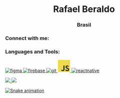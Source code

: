 <h1 align="center">Rafael Beraldo</h1>
<h3 align="center">Brasil</h3>

<h3 align="left">Connect with me:</h3>
<p align="left">
</p>

<h3 align="left">Languages and Tools:</h3>
<p align="left"> <a href="https://www.figma.com/" target="_blank" rel="noreferrer"> <img src="https://www.vectorlogo.zone/logos/figma/figma-icon.svg" alt="figma" width="40" height="40"/> </a> <a href="https://firebase.google.com/" target="_blank" rel="noreferrer"> <img src="https://www.vectorlogo.zone/logos/firebase/firebase-icon.svg" alt="firebase" width="40" height="40"/> </a> <a href="https://git-scm.com/" target="_blank" rel="noreferrer"> <img src="https://www.vectorlogo.zone/logos/git-scm/git-scm-icon.svg" alt="git" width="40" height="40"/> </a> <a href="https://developer.mozilla.org/en-US/docs/Web/JavaScript" target="_blank" rel="noreferrer"> <img src="https://raw.githubusercontent.com/devicons/devicon/master/icons/javascript/javascript-original.svg" alt="javascript" width="40" height="40"/> </a> <a href="https://reactnative.dev/" target="_blank" rel="noreferrer"> <img src="https://reactnative.dev/img/header_logo.svg" alt="reactnative" width="40" height="40"/> </a> </p>

<div>
<a href="https://github.com/Rafael-Beraldo">
<img loading="lazy" height="180em" src="https://github-readme-stats.vercel.app/api/top-langs/?username=Rafael-Beraldo&layout=compact&langs_count=7&theme=dracula"/>
<img loading="lazy" height="180em" src="https://github-readme-stats.vercel.app/api?username=Rafael-Beraldo&show_icons=true&theme=dracula&include_all_commits=true&count_private=true"/>
</div>




![Snake animation](https://github.com/seu-usuário-aqui/seu-usuário-aqui/blob/output/github-contribution-grid-snake.svg)
